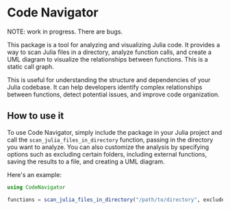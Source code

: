 Code Navigator
===============

NOTE: work in progress. There are bugs.

This package is a tool for analyzing and visualizing Julia code. It provides a way to scan Julia files in a directory, analyze function calls, and create a UML diagram to visualize the relationships between functions. This is a static call graph.

This is useful for understanding the structure and dependencies of your Julia codebase. It can help developers identify complex relationships between functions, detect potential issues, and improve code organization.

How to use it
--------------

To use Code Navigator, simply include the package in your Julia project and call the `scan_julia_files_in_directory` function, passing in the directory you want to analyze. You can also customize the analysis by specifying options such as excluding certain folders, including external functions, saving the results to a file, and creating a UML diagram.

Here's an example:

```julia
using CodeNavigator

functions = scan_julia_files_in_directory("/path/to/directory", exclude_folders=String[], include_external_functions=false, save_to_file=false, create_diagram=true)
```
